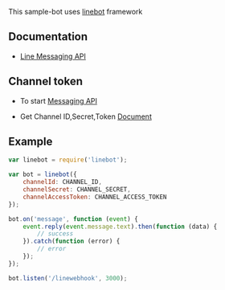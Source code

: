 This sample-bot uses [linebot](https://github.com/boybundit/linebot) framework

## Documentation

- [Line Messaging API](https://devdocs.line.me/en/)

## Channel token

- To start [Messaging API](https://business.line.me/zh-hant/services/bot)

- Get Channel ID,Secret,Token [Document](https://developers.line.me/messaging-api/getting-started)

## Example
  
```js
var linebot = require('linebot');

var bot = linebot({
    channelId: CHANNEL_ID,
    channelSecret: CHANNEL_SECRET,
    channelAccessToken: CHANNEL_ACCESS_TOKEN
});

bot.on('message', function (event) {
    event.reply(event.message.text).then(function (data) {
        // success
    }).catch(function (error) {
        // error
    });
});

bot.listen('/linewebhook', 3000);
```

